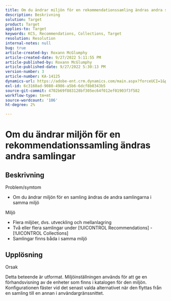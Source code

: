```yaml
---
title: Om du ändrar miljön för en rekommendationssamling ändras andra samlingar
description: Beskrivning
solution: Target
product: Target
applies-to: Target
keywords: KCS, Recommendations, Collections, Target
resolution: Resolution
internal-notes: null
bug: true
article-created-by: Roxann McGlumphy
article-created-date: 9/27/2022 5:11:55 PM
article-published-by: Roxann McGlumphy
article-published-date: 9/27/2022 5:30:13 PM
version-number: 3
article-number: KA-14125
dynamics-url: https://adobe-ent.crm.dynamics.com/main.aspx?forceUCI=1&pagetype=entityrecord&etn=knowledgearticle&id=0196a277-873e-ed11-9db1-00224808613b
exl-id: 6c3160ad-9080-4986-a5b6-6dcf8b0343b5
source-git-commit: 4702b69f883128bf305ec64f012ef01903f3f582
workflow-type: tm+mt
source-wordcount: '106'
ht-degree: 2%

---
```


# Om du ändrar miljön för en rekommendationssamling ändras andra samlingar

## Beskrivning

Problem/symtom<br>
- Om du ändrar miljön för en samling ändras de andra samlingarna i samma miljö



Miljö
- Flera miljöer, dvs. utveckling och mellanlagring
- Två eller flera samlingar under [!UICONTROL Recommendations] - [!UICONTROL Collections]
- Samlingar finns båda i samma miljö



## Upplösning


Orsak

Detta beteende är utformat. Miljöinställningen används för att ge en förhandsvisning av de enheter som finns i katalogen för den miljön. Konfigurationen fäster vid det senast valda alternativet när den flyttas från en samling till en annan i användargränssnittet.
